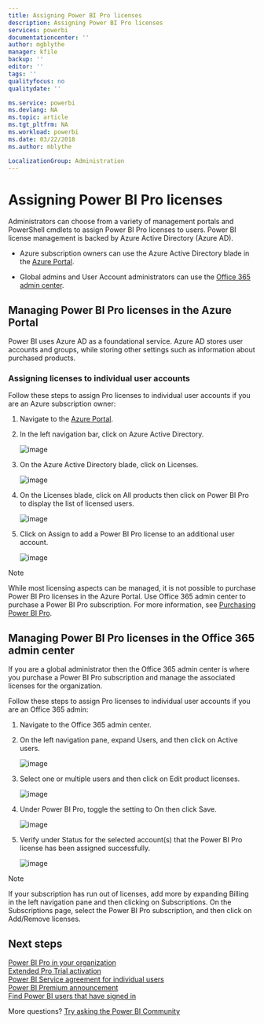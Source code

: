 ```yaml
---
title: Assigning Power BI Pro licenses
description: Assigning Power BI Pro licenses
services: powerbi
documentationcenter: ''
author: mgblythe
manager: kfile
backup: ''
editor: ''
tags: ''
qualityfocus: no
qualitydate: ''

ms.service: powerbi
ms.devlang: NA
ms.topic: article
ms.tgt_pltfrm: NA
ms.workload: powerbi
ms.date: 03/22/2018
ms.author: mblythe

LocalizationGroup: Administration
---
```

# Assigning Power BI Pro licenses

Administrators can choose from a variety of management portals and PowerShell cmdlets to assign Power BI Pro licenses to users. Power BI license management is backed by Azure Active Directory (Azure AD).

* Azure subscription owners can use the Azure Active Directory blade in the [Azure Portal](https://ms.portal.azure.com/#@microsoft.onmicrosoft.com/dashboard/private/39bc3cf7-31a4-43f6-954c-f2d69ca2f0). 

* Global admins and User Account administrators can use the [Office 365 admin center](https://portal.office.com/AdminPortal/Home#/homepage).

## Managing Power BI Pro licenses in the Azure Portal

Power BI uses Azure AD as a foundational service. Azure AD stores user accounts and groups, while storing other settings such as information about purchased products.

### Assigning licenses to individual user accounts

Follow these steps to assign Pro licenses to individual user accounts if you are an Azure subscription owner:

1. Navigate to the [Azure Portal](https://ms.portal.azure.com/#@microsoft.onmicrosoft.com/dashboard/private/39bc3cf7-31a4-43f6-954c-f2d69ca2f0). 

2. In the left navigation bar, click on Azure Active Directory.

    ![image](media/service-assigning-power-bi-pro-licenses/service-assigning-power-bi-pro-licenses-01.png)

3. On the Azure Active Directory blade, click on Licenses.

    ![image](media/service-assigning-power-bi-pro-licenses/service-assigning-power-bi-pro-licenses-02.png)

4. On the Licenses blade, click on All products then click on Power BI Pro to display the list of licensed users.

    ![image](media/service-assigning-power-bi-pro-licenses/service-assigning-power-bi-pro-licenses-03.png)

5. Click on Assign to add a Power BI Pro license to an additional user account.

    ![image](media/service-assigning-power-bi-pro-licenses/service-assigning-power-bi-pro-licenses-04.png)

> [!NOTE]
> While most licensing aspects can be managed, it is not possible to purchase Power BI Pro licenses in the Azure Portal. Use Office 365 admin center to purchase a Power BI Pro subscription. For more information, see [Purchasing Power BI Pro](https://docs.microsoft.com/en-us/power-bi/service-admin-purchasing-power-bi-pro).
>

## Managing Power BI Pro licenses in the Office 365 admin center

If you are a global administrator then the Office 365 admin center is where you purchase a Power BI Pro subscription and manage the associated licenses for the organization.

Follow these steps to assign Pro licenses to individual user accounts if you are an Office 365 admin:

1. Navigate to the Office 365 admin center.

2. On the left navigation pane, expand Users, and then click on Active users.

    ![image](media/service-assigning-power-bi-pro-licenses/service-assigning-power-bi-pro-licenses-05.png)

3. Select one or multiple users and then click on Edit product licenses.

    ![image](media/service-assigning-power-bi-pro-licenses/service-assigning-power-bi-pro-licenses-06.png)

4. Under Power BI Pro, toggle the setting to On then click Save.

    ![image](media/service-assigning-power-bi-pro-licenses/service-assigning-power-bi-pro-licenses-07.png)

5. Verify under Status for the selected account(s) that the Power BI Pro license has been assigned successfully.

    ![image](media/service-assigning-power-bi-pro-licenses/service-assigning-power-bi-pro-licenses-08.png)

> [!NOTE]
> If your subscription has run out of licenses, add more by expanding Billing in the left navigation pane and then clicking on Subscriptions. On the Subscriptions page, select the Power BI Pro subscription, and then click on Add/Remove licenses.
>

## Next steps
[Power BI Pro in your organization](service-admin-power-bi-pro-in-your-organization.md)
</br>
[Extended Pro Trial activation](service-extended-pro-trial.md)
</br>
[Power BI Service agreement for individual users](https://powerbi.microsoft.com/terms-of-service/)
</br>
[Power BI Premium announcement](https://aka.ms/pbipremium-announcement)
</br>
[Find Power BI users that have signed in](service-admin-access-usage.md)

More questions? [Try asking the Power BI Community](https://community.powerbi.com/)